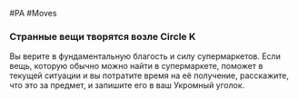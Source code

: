 #PA #Moves 
### Странные вещи творятся возле Circle K
Вы верите в фундаментальную благость и силу супермаркетов. Если вещь, которую обычно можно найти в супермаркете, поможет в текущей ситуации и вы потратите время на её получение, расскажите, что это за предмет, и запишите его в ваш Укромный уголок.